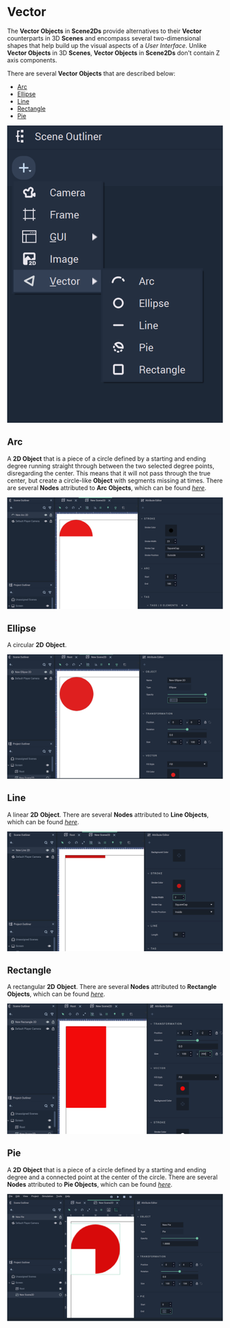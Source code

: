 # Vector

The **Vector Objects** in **Scene2Ds** provide alternatives to their **Vector** counterparts in 3D **Scenes** and encompass several two-dimensional shapes that help build up the visual aspects of a _User Interface_. Unlike **Vector Objects** in 3D **Scenes**, **Vector Objects** in **Scene2Ds** don't contain Z axis components.

There are several **Vector Objects** that are described below:

* [Arc](vector2d.md#arc)
* [Ellipse](vector2d.md#ellipse)
* [Line](vector2d.md#line)
* [Rectangle](vector2d.md#rectangle)
* [Pie](vector2d.md#sector)

![Vector Objects in Scene2D](../../.gitbook/assets/vector2dorderredo.png)

## Arc

A **2D Object** that is a piece of a circle defined by a starting and ending degree running straight through between the two selected degree points, disregarding the center. This means that it will not pass through the true center, but create a circle-like **Object** with segments missing at times. There are several **Nodes** attributed to **Arc Objects**, which can be found [_here_](../../toolbox/incari/vector/arc/README.md).

![Arc](../../.gitbook/assets/2dscenearc.png)

## Ellipse

A circular **2D** **Object**.

![Ellipse](../../.gitbook/assets/2dsceneellipse.png)

## Line

A linear **2D** **Object**. There are several **Nodes** attributed to **Line Objects**, which can be found [_here_](../../toolbox/incari/vector/line/README.md).

![Line](../../.gitbook/assets/2dsceneline.png)

## Rectangle

A rectangular **2D** **Object**. There are several **Nodes** attributed to **Rectangle Objects**, which can be found [_here_](../../toolbox/incari/vector/rectangle/README.md).

![Rectangle](../../.gitbook/assets/2dscenerectangle.png)

## Pie

A **2D** **Object** that is a piece of a circle defined by a starting and ending degree and a connected point at the center of the circle. There are several **Nodes** attributed to **Pie Objects**, which can be found [_here_](../../toolbox/incari/vector/pie/README.md).

![Pie](../../.gitbook/assets/pie2dexample%20-%20Copy.png)